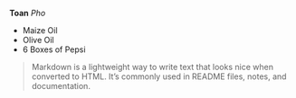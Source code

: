 __Toan__ *Pho*

- Maize Oil
- Olive Oil
- 6 Boxes of Pepsi

> Markdown is a lightweight way to write text that looks nice when converted to HTML. 
> It’s commonly used in README files, notes, and documentation.
